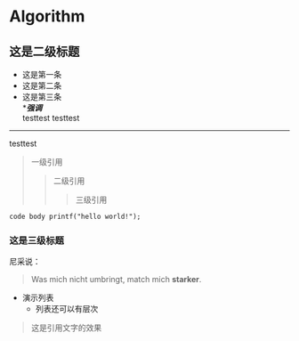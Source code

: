 # Algorithm
## 这是二级标题
* 这是第一条
* 这是第二条
* 这是第三条  
****强调***  
testtest
testtest  
****
testtest  
>一级引用
>>二级引用
>>>三级引用    

`
code body
printf("hello world!");
`
### 这是三级标题
尼采说：
>Was mich nicht umbringt, match mich **starker**.  
+ 演示列表  
  + 列表还可以有层次  
  
 > 这是引用文字的效果
